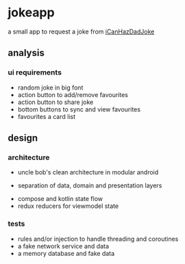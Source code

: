 # jokeapp

a small app to request a joke from [iCanHazDadJoke](https://icanhazdadjoke.com)

## analysis

### ui requirements

- random joke in big font
- action button to add/remove favourites
- action button to share joke
- bottom buttons to sync and view favourites
- favourites a card list

## design

### architecture

- uncle bob's clean architecture in modular android
* separation of data, domain and presentation layers
- compose and kotlin state flow
- redux reducers for viewmodel state

### tests

- rules and/or injection to handle threading and coroutines
- a fake network service and data
- a memory database and fake data
